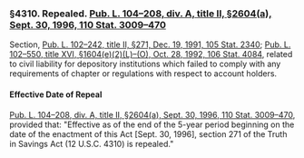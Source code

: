 ### §4310. Repealed. [Pub. L. 104–208, div. A, title II, §2604(a), Sept. 30, 1996, 110 Stat. 3009–470](/statviewer.htm?volume=110&page=3009-470) ###

Section, [Pub. L. 102–242, title II, §271, Dec. 19, 1991, 105 Stat. 2340](/statviewer.htm?volume=105&page=2340); [Pub. L. 102–550, title XVI, §1604(e)(2)(L)–(O), Oct. 28, 1992, 106 Stat. 4084](/statviewer.htm?volume=106&page=4084), related to civil liability for depository institutions which failed to comply with any requirements of chapter or regulations with respect to account holders.

#### Effective Date of Repeal ####

[Pub. L. 104–208, div. A, title II, §2604(a), Sept. 30, 1996, 110 Stat. 3009–470](/statviewer.htm?volume=110&page=3009-470), provided that: "Effective as of the end of the 5-year period beginning on the date of the enactment of this Act [Sept. 30, 1996], section 271 of the Truth in Savings Act (12 U.S.C. 4310) is repealed."